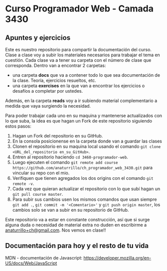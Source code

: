 # Curso Programador Web - Camada 3430
## Apuntes y ejercicios
Este es nuestro repositorio para compartir la documentación del curso. Clase a clase voy a subir los materiales necesarios para trabajar el tema en cuestión.
Cada clase va a tener su carpeta con el número de clase que corresponda. Dentro van a encontrar 2 carpetas:
- una carpeta **docs** que va a contener todo lo que sea documentación de la clase. Teoría, ejercicios resueltos, etc.
- una carpeta **exercises** en la que van a encontrar los ejercicios o desafíos a completar por ustedes.

Además, en la carpeta **reads** voy a ir subiendo material complementario a medida que vaya surgiendo la necesidad.

Para poder trabajar cada uno en su maquina y mantenerse actualizados con lo que suba, la idea es que hagan un Fork de este repositorio siguiendo estos pasos:

1. Hagan un Fork del repositorio en su GitHub.
2. En la consola posicionense en la carpeta donde van a guardar las clases
3. Clonen el repositorio en su maquina local usando el comando `git clone <URL_del_repositorio en_su_GitHub>`.
4. Entren al repositorio haciendo `cd 3460-programador-web`. 
5. Luego ejecuten el comando `git remote add course https://github.com/anaturrillo/ch_programador_web_3430.git` para vincular su repo con el mio.
6. Verifiquen que tienen agregados los dos origins con el comando `git remote -v`.
7. Cada vez que quieran actualizar el repositorio con lo que subí hagan un `git pull course master`.
8. Para subir sus cambios usen los mismos comandos que usan siempre `git add .`, `git commit -m '<Comentario>'` y `git push origin master`, los cambios solo se van a subir en su repositorio de GitHub.

Este repositorio va a estar en constante construcción, así que si surge alguna duda o necesidad de material extra no duden en escribirme a anaturrillo+ch@gmail.com.
Nos vemos en clase!!


## Documentación para hoy y el resto de tu vida

MDN - documentación de Javascript: https://developer.mozilla.org/en-US/docs/Web/JavaScript